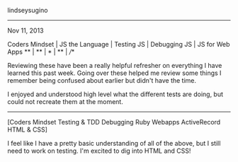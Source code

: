 lindseysugino




***************************************************************************************************
Nov 11, 2013

Coders Mindset | JS the Language | Testing JS | Debugging JS | JS for Web Apps
      **       |       **        |      *     |      **      |     */**        
      
Reviewing these have been a really helpful refresher on everything I have learned
this past week. Going over these helped me review some things I remember being confused 
about earlier but didn't have the time. 

I enjoyed and understood high level what the different tests are doing, but could
not recreate them at the moment. 


***************************************************************************************************

[Coders Mindset   Testing & TDD   Debugging   Ruby Webapps   ActiveRecord   HTML & CSS]

I feel like I have a pretty basic understanding of all of the above, but I still need to work on 
testing. I'm excited to dig into HTML and CSS! 

